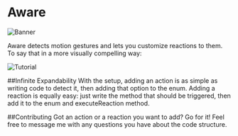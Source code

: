 # Aware
![Banner](http://s29.postimg.org/wiu6dik2v/github_cover.png)

Aware detects motion gestures and lets you customize reactions to them. To say that in a more visually compelling way:

![Tutorial](http://s11.postimg.org/xjohk9x5f/github_tutorial.png)

##Infinite Expandability
With the setup, adding an action is as simple as writing code to detect it, then adding that option to the enum. Adding a reaction is equally easy: just write the method that should be triggered, then add it to the enum and executeReaction method.

##Contributing
Got an action or a reaction you want to add? Go for it! Feel free to message me with any questions you have about the code structure.
